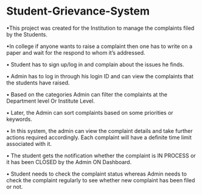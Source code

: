 # Student-Grievance-System

•This project was created for the Institution to manage the complaints filed by the Students.

•In college if anyone wants to raise a complaint then one has to write on a paper and wait for the respond to whom it’s
addressed.

• Student has to sign up/log in and complain about the issues he finds.

• Admin has to log in through his login ID and can view the complaints that the students have raised.

• Based on the categories Admin can filter the complaints at the Department level Or Institute Level.

• Later, the Admin can sort complaints based on some priorities or keywords.

• In this system, the admin can view the complaint details and take further actions required accordingly. Each complaint
will have a definite time limit associated with it. 

• The student gets the notification whether the complaint is IN PROCESS or it has been CLOSED by the Admin ON
Dashboard.

• Student needs to check the complaint status whereas Admin needs to check the complaint regularly to see whether new
complaint has been filed or not.
